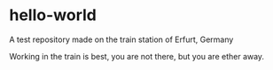 # hello-world
A test repository made on the train station of Erfurt, Germany

Working in the train is best, you are not there, but you are ether away.
